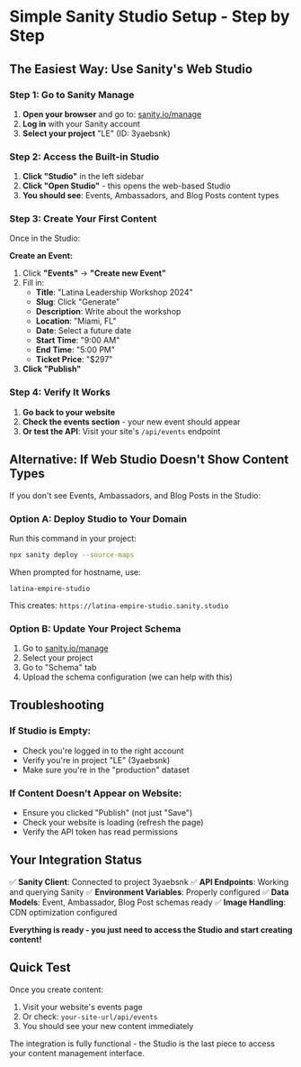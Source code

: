 # Simple Sanity Studio Setup - Step by Step

## The Easiest Way: Use Sanity's Web Studio

### Step 1: Go to Sanity Manage
1. **Open your browser** and go to: [sanity.io/manage](https://sanity.io/manage)
2. **Log in** with your Sanity account
3. **Select your project** "LE" (ID: 3yaebsnk)

### Step 2: Access the Built-in Studio
1. **Click "Studio"** in the left sidebar
2. **Click "Open Studio"** - this opens the web-based Studio
3. **You should see**: Events, Ambassadors, and Blog Posts content types

### Step 3: Create Your First Content
Once in the Studio:

**Create an Event:**
1. Click **"Events"** → **"Create new Event"**
2. Fill in:
   - **Title**: "Latina Leadership Workshop 2024"
   - **Slug**: Click "Generate" 
   - **Description**: Write about the workshop
   - **Location**: "Miami, FL"
   - **Date**: Select a future date
   - **Start Time**: "9:00 AM"
   - **End Time**: "5:00 PM"
   - **Ticket Price**: "$297"
3. **Click "Publish"**

### Step 4: Verify It Works
1. **Go back to your website**
2. **Check the events section** - your new event should appear
3. **Or test the API**: Visit your site's `/api/events` endpoint

## Alternative: If Web Studio Doesn't Show Content Types

If you don't see Events, Ambassadors, and Blog Posts in the Studio:

### Option A: Deploy Studio to Your Domain
Run this command in your project:
```bash
npx sanity deploy --source-maps
```

When prompted for hostname, use:
```
latina-empire-studio
```

This creates: `https://latina-empire-studio.sanity.studio`

### Option B: Update Your Project Schema
1. Go to [sanity.io/manage](https://sanity.io/manage)
2. Select your project
3. Go to "Schema" tab
4. Upload the schema configuration (we can help with this)

## Troubleshooting

### If Studio is Empty:
- Check you're logged in to the right account
- Verify you're in project "LE" (3yaebsnk)
- Make sure you're in the "production" dataset

### If Content Doesn't Appear on Website:
- Ensure you clicked "Publish" (not just "Save")
- Check your website is loading (refresh the page)
- Verify the API token has read permissions

## Your Integration Status
✅ **Sanity Client**: Connected to project 3yaebsnk
✅ **API Endpoints**: Working and querying Sanity
✅ **Environment Variables**: Properly configured
✅ **Data Models**: Event, Ambassador, Blog Post schemas ready
✅ **Image Handling**: CDN optimization configured

**Everything is ready - you just need to access the Studio and start creating content!**

## Quick Test
Once you create content:
1. Visit your website's events page
2. Or check: `your-site-url/api/events`
3. You should see your new content immediately

The integration is fully functional - the Studio is the last piece to access your content management interface.